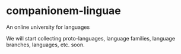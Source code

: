 # companionem-linguae
An online university for languages

We will start collecting proto-languages, language families, language branches, languages, etc. soon.
